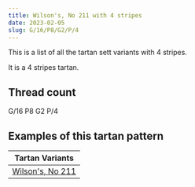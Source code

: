 ```yaml
---
title: Wilson's, No 211 with 4 stripes
date: 2023-02-05
slug: G/16/P8/G2/P/4
---
```

This is a list of all the tartan sett variants with 4 stripes.

It is a 4 stripes tartan.


## Thread count
G/16 P8 G2 P/4

## Examples of this tartan pattern

| Tartan Variants |
|---------------|
| [Wilson's, No 211](/variants/g/16/p8/g2/p/4-g008000-p800080)||
